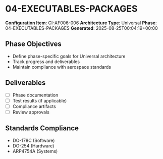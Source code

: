 # 04-EXECUTABLES-PACKAGES

**Configuration Item**: CI-AF006-006
**Architecture Type**: Universal
**Phase**: 04-EXECUTABLES-PACKAGES
**Generated**: 2025-08-25T00:04:19+00:00

## Phase Objectives
- Define phase-specific goals for Universal architecture
- Track progress and deliverables
- Maintain compliance with aerospace standards

## Deliverables
- [ ] Phase documentation
- [ ] Test results (if applicable)
- [ ] Compliance artifacts
- [ ] Review approvals

## Standards Compliance
- DO-178C (Software)
- DO-254 (Hardware)
- ARP4754A (Systems)
